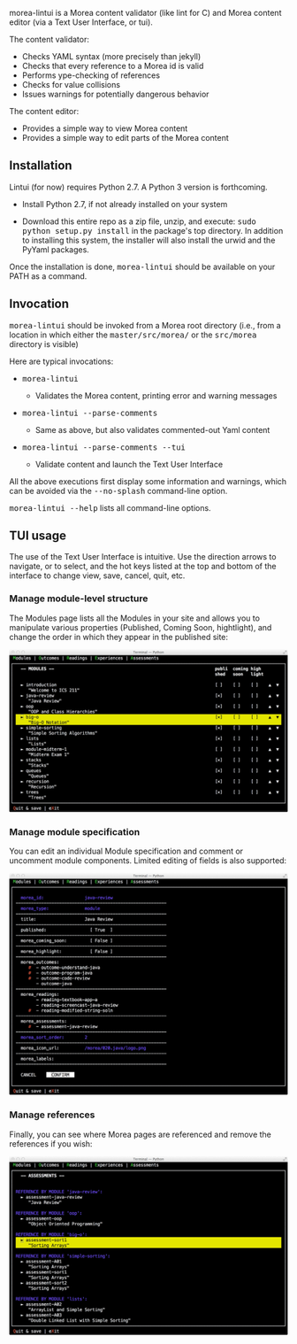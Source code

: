 morea-lintui is a Morea content validator (like lint for C) and Morea content editor (via a Text User Interface, or tui).

The content validator:

  - Checks YAML syntax (more precisely than jekyll)
  - Checks that every reference to a Morea id is valid
  - Performs ype-checking of references
  - Checks for value collisions
  - Issues warnings for potentially dangerous behavior
  

The content editor:

  - Provides a simple way to view Morea content
  - Provides a simple way to edit parts of the Morea content


## Installation

Lintui (for now) requires Python 2.7.  A Python 3 version is forthcoming.

  - Install Python 2.7, if not already installed on your system

  - Download this entire repo as a zip file, unzip, and execute: <tt>sudo python setup.py install</tt> in the package's top directory.  In addition to installing this system, the installer will also install the urwid and the PyYaml packages.

Once the installation is done, <tt>morea-lintui</tt> should be available on your PATH as a command.
  
## Invocation

<tt>morea-lintui</tt> should be invoked from a Morea root directory (i.e., from a location in which either 
    the <tt>master/src/morea/</tt> or the <tt>src/morea</tt> directory is visible)
    
Here are typical invocations:

  - <tt>morea-lintui</tt>
    - Validates the Morea content, printing error and warning messages

  - <tt>morea-lintui --parse-comments</tt>
    - Same as above, but also validates commented-out Yaml content

  - <tt>morea-lintui --parse-comments --tui</tt>
    - Validate content and launch the Text User Interface

All the above executions first display some information and warnings, which can be avoided via the <tt>--no-splash</tt> command-line option.

<tt>morea-lintui --help</tt> lists all command-line options. 


## TUI usage

The use of the Text User Interface is intuitive. Use the direction arrows to navigate, <space> or <enter> to select, and the hot keys listed at the top and bottom of the interface to change view, save, cancel, quit, etc.

### Manage module-level structure

The Modules page lists all the Modules in your site and allows you to manipulate various properties (Published, Coming Soon, hightlight), and change the order in which they appear in the published site:

![](https://raw.githubusercontent.com/morea-framework/morea-lintui/master/morealintui/docs/screenshot1.jpg)

### Manage module specification

You can edit an individual Module specification and comment or uncomment module components. Limited editing of fields is also supported:

![](https://raw.githubusercontent.com/morea-framework/morea-lintui/master/morealintui/docs/screenshot2.jpg)

### Manage references

Finally, you can see where Morea pages are referenced and remove the references if you wish:

![](https://raw.githubusercontent.com/morea-framework/morea-lintui/master/morealintui/docs/screenshot3.jpg)

